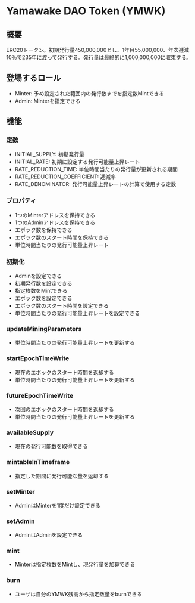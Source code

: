 # Yamawake DAO Token (YMWK)

## 概要

ERC20トークン。初期発行量450,000,000とし、1年目55,000,000、年次逓減10％で235年に渡って発行する。発行量は最終的に1,000,000,000に収束する。

## 登場するロール

- Minter: 予め設定された範囲内の発行数までを指定数Mintできる
- Admin: Minterを指定できる

## 機能

### 定数

- INITIAL_SUPPLY: 初期発行量
- INITIAL_RATE: 初期に設定する発行可能量上昇レート
- RATE_REDUCTION_TIME: 単位時間当たりの発行量が更新される期間
- RATE_REDUCTION_COEFFICIENT: 逓減率
- RATE_DENOMINATOR: 発行可能量上昇レートの計算で使用する定数

### プロパティ

- 1つのMinterアドレスを保持できる
- 1つのAdminアドレスを保持できる
- エポック数を保持できる
- エポック数のスタート時間を保持できる
- 単位時間当たりの発行可能量上昇レート

### 初期化

- Adminを設定できる
- 初期発行数を設定できる
- 指定枚数をMintできる
- エポック数を設定できる
- エポック数のスタート時間を設定できる
- 単位時間当たりの発行可能量上昇レートを設定できる

### updateMiningParameters

- 単位時間当たりの発行可能量上昇レートを更新する

### startEpochTimeWrite

- 現在のエポックのスタート時間を返却する
- 単位時間当たりの発行可能量上昇レートを更新する

### futureEpochTimeWrite

- 次回のエポックのスタート時間を返却する
- 単位時間当たりの発行可能量上昇レートを更新する

### availableSupply

- 現在の発行可能数を取得できる

### mintableInTimeframe

- 指定した期間に発行可能な量を返却する

### setMinter

- AdminはMinterを1度だけ設定できる

### setAdmin

- AdminはAdminを設定できる

### mint

- Minterは指定枚数をMintし、現発行量を加算できる

### burn

- ユーザは自分のYMWK残高から指定数量をburnできる
